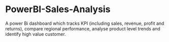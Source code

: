 # PowerBI-Sales-Analysis
A power Bi dashboard which tracks KPI (including sales, revenue, profit and returns), compare regional performance, analyse product level trends  and identify  high value customer.
